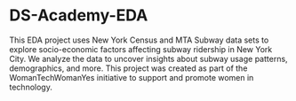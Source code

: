 # DS-Academy-EDA
This EDA project uses New York Census and MTA Subway data sets to explore socio-economic factors affecting subway ridership in New York City. We analyze the data to uncover insights about subway usage patterns, demographics, and more. This project was created as part of the WomanTechWomanYes initiative to support and promote women in technology.
